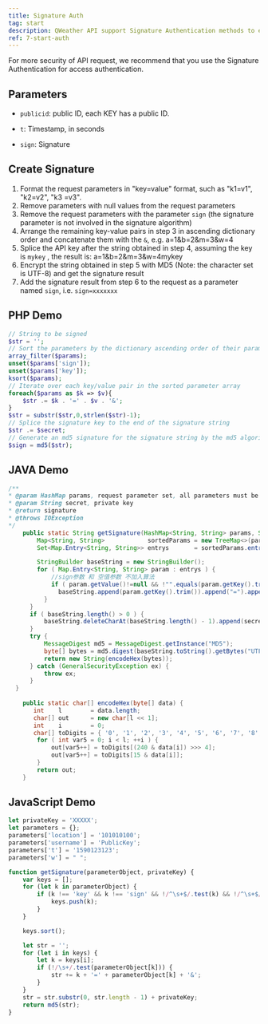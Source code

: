 ```yaml
---
title: Signature Auth
tag: start
description: QWeather API support Signature Authentication methods to ensure the security of your key.
ref: 7-start-auth
---
```


For more security of API request, we recommend that you use the Signature Authentication for access authentication.

## Parameters
  
- `publicid`: public ID, each KEY has a public ID.

- `t`: Timestamp, in seconds

- `sign`: Signature

## Create Signature

1. Format the request parameters in "key=value" format, such as "k1=v1", "k2=v2", "k3 =v3".
2. Remove parameters with null values from the request parameters
3. Remove the request parameters with the parameter `sign` (the signature parameter is not involved in the signature algorithm)
4. Arrange the remaining key-value pairs in step 3 in ascending dictionary order and concatenate them with the `&`, e.g. a=1&b=2&m=3&w=4
5. Splice the API key after the string obtained in step 4, assuming the key is `mykey` , the result is: a=1&b=2&m=3&w=4mykey
6. Encrypt the string obtained in step 5 with MD5 (Note: the character set is UTF-8) and get the signature result
7. Add the signature result from step 6 to the request as a parameter named `sign`, i.e. `sign=xxxxxxx`

## PHP Demo 

```php
// String to be signed
$str = '';
// Sort the parameters by the dictionary ascending order of their parameter names
array_filter($params);
unset($params['sign']);
unset($params['key']);
ksort($params);
// Iterate over each key/value pair in the sorted parameter array
foreach($params as $k => $v){
    $str .= $k . '=' . $v . '&';
}
$str = substr($str,0,strlen($str)-1);
// Splice the signature key to the end of the signature string
$str .= $secret;
// Generate an md5 signature for the signature string by the md5 algorithm, which is the value of the sign parameter we want to append
$sign = md5($str);
```

## JAVA Demo 

```java
/**
* @param HashMap params, request parameter set, all parameters must be converted to string type
* @param String secret, private key
* @return signature
* @throws IOException
*/
    public static String getSignature(HashMap<String, String> params, String secret) throws Exception {
        Map<String, String>            sortedParams = new TreeMap<>(params);
        Set<Map.Entry<String, String>> entrys       = sortedParams.entrySet();

        StringBuilder baseString = new StringBuilder();
        for ( Map.Entry<String, String> param : entrys ) {
            //sign参数 和 空值参数 不加入算法
            if ( param.getValue()!=null && !"".equals(param.getKey().trim()) && !"sign".equals(param.getKey  ().trim()) && !"key".equals(param.getKey().trim()) && !"".equals(param.getValue().trim()) ) {
              baseString.append(param.getKey().trim()).append("=").append(param.getValue().trim()).append  ("&");
          }
      }
      if ( baseString.length() > 0 ) {
          baseString.deleteCharAt(baseString.length() - 1).append(secret);
      }
      try {
          MessageDigest md5 = MessageDigest.getInstance("MD5");
          byte[] bytes = md5.digest(baseString.toString().getBytes("UTF-8"));
          return new String(encodeHex(bytes));
      } catch (GeneralSecurityException ex) {
          throw ex;
      }
  }
      
    public static char[] encodeHex(byte[] data) {
       int    l        = data.length;
       char[] out      = new char[l << 1];
       int    i        = 0;
       char[] toDigits = { '0', '1', '2', '3', '4', '5', '6', '7', '8', '9', 'a', 'b', 'c', 'd', 'e', 'f' };
        for ( int var5 = 0; i < l; ++i ) {
            out[var5++] = toDigits[(240 & data[i]) >>> 4];
            out[var5++] = toDigits[15 & data[i]];
        }
        return out;
    }
  ```

## JavaScript Demo
  
```js
let privateKey = 'XXXXX';
let parameters = {};
parameters['location'] = '101010100';
parameters['username'] = 'PublicKey';
parameters['t'] = '1590123123';
parameters['w'] = " ";

function getSignature(parameterObject, privateKey) {
    var keys = [];
    for (let k in parameterObject) {
        if (k !== 'key' && k !== 'sign' && !/^\s+$/.test(k) && !/^\s+$/.test(parameterObject[k])) {
            keys.push(k);
        }
    }

    keys.sort();

    let str = '';
    for (let i in keys) {
        let k = keys[i];
        if (!/\s+/.test(parameterObject[k])) {
            str += k + '=' + parameterObject[k] + '&';
        }
    }
    str = str.substr(0, str.length - 1) + privateKey;
    return md5(str);
}
```
